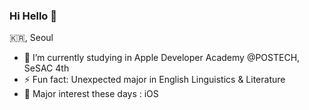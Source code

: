 ### Hi Hello 👋

🇰🇷, Seoul

- 🔭 I’m currently studying in Apple Developer Academy @POSTECH, SeSAC 4th
- ⚡ Fun fact: Unexpected major in English Linguistics & Literature
- 👻 Major interest these days : iOS
